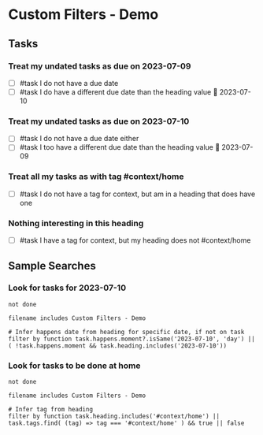 # Custom Filters - Demo

## Tasks

### Treat my undated tasks as due on 2023-07-09

- [ ] #task  I do not have a due date
- [ ] #task  I do have a different due date than the heading value 📅 2023-07-10

### Treat my undated tasks as due on 2023-07-10

- [ ] #task  I do not have a due date either
- [ ] #task  I too have a different due date than the heading value 📅 2023-07-09

### Treat all my tasks as with tag #context/home

- [ ] #task  I do not have a tag for context, but am in a heading that does have one

### Nothing interesting in this heading

- [ ] #task  I have a tag for context, but my heading does not  #context/home

## Sample Searches

### Look for tasks for 2023-07-10

```tasks
not done

filename includes Custom Filters - Demo

# Infer happens date from heading for specific date, if not on task
filter by function task.happens.moment?.isSame('2023-07-10', 'day') || ( !task.happens.moment && task.heading.includes('2023-07-10'))
```

### Look for tasks to be done at home

```tasks
not done

filename includes Custom Filters - Demo

# Infer tag from heading
filter by function task.heading.includes('#context/home') || task.tags.find( (tag) => tag === '#context/home' ) && true || false
```
